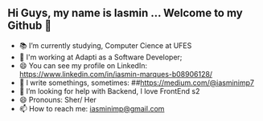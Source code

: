## Hi Guys, my name is Iasmin ... Welcome to my Github 👋

- 📚 I’m currently studying, Computer Cience at UFES
- 🚀 I'm working at Adapti as a Software Developer;
- 😄 You can see my profile on LinkedIn: https://www.linkedin.com/in/iasmin-marques-b08906128/
- 📝 I write somethings, sometimes: ##https://medium.com/@iasminimp7
- 🤔 I’m looking for help with Backend, I love FrontEnd s2
- 😄 Pronouns: Sher/ Her
- 📫 How to reach me: iasminimp@gmail.com
<!--
**iasminimp/iasminimp** is a ✨ _special_ ✨ repository because its `README.md` (this file) appears on your GitHub profile.

AWS in the ...
- 🌱 I’m currently learning ...
- 👯 I’m looking to collaborate on ...
- 🤔 I’m looking for help with ...
- 💬 Ask me about ...
- 📫 How to reach me: ...
- 😄 Pronouns: Sher/ Her
- ⚡ Fun fact: she/her
- #CodeLikeAGirl 
-->
